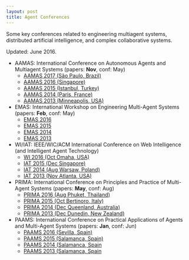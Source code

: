 ```yaml
---
layout: post
title: Agent Conferences
---
```


Some key conferences related to engineering multiagent systems, distributed artificial intelligence, and complex collaborative systems. 

Updated: June 2016.

*   AAMAS: International Conference on Autonomous Agents and Multiagent Systems (papers: **Nov**, conf: May)
    *   [AAMAS 2017 (São Paulo, Brazil)](http://www.aamas2017.org/)
    *   [AAMAS 2016 (Singapore)](http://sis.smu.edu.sg/aamas2016)
    *   [AAMAS 2015 (Istanbul, Turkey)](http://www.aamas2015.com/)
    *   [AAMAS 2014 (Paris, France)](http://aamas2014.lip6.fr/)
    *   [AAMAS 2013 (Minneapolis, USA)](http://aamas2013.cs.umn.edu/)
*   EMAS: International Workshop on Engineering Multi-Agent Systems (papers: **Feb**, conf: May)
    *   [EMAS 2016](http://www.utdmavs.org/emas2016/)
    *   [EMAS 2015](http://www.di.unito.it/~baldoni/EMAS2015/)
    *   [EMAS 2014](http://emas14.wordpress.com/)
    *   [EMAS 2013](http://www.springer.com/computer/ai/book/978-3-642-45342-7)
*   WI/IAT: IEEE/WIC/ACM International Conference on Web Intelligence (and Intelligent Agent Technology)
    *   [WI 2016 (Oct Omaha, USA)](https://wibih.unomaha.edu/)
    *   [IAT 2015 (Dec Singapore)](http://wi-iat15.ntulily.org/)
    *   [IAT 2014 (Aug Warsaw, Poland)](http://wic2014.mimuw.edu.pl/iat/homepage)
    *   [IAT 2013 (Nov Atlanta, USA)](http://cs.gsu.edu/wic2013/iat)
*   PRIMA: International Conference on Principles and Practice of Multi-Agent Systems (papers: **May**, conf: Aug)
    *   [PRIMA 2016 (Aug Phuket, Thailand)](http://prima2016.di.unito.it/)
    *   [PRIMA 2015 (Oct Bertinoro, Italy)](http://apice.unibo.it/xwiki/bin/view/PRIMA2015/)
    *   [PRIMA 2014 (Dec Queenland, Australia)](http://apice.unibo.it/xwiki/bin/view/Events/Prima2014)
    *   [PRIMA 2013 (Dec Dunedin, New Zealand)](http://apice.unibo.it/xwiki/bin/view/Events/Prima2013)
*   PAAMS: International Conference on Practical Applications of Agents and Multi-Agent Systems (papers: **Jan**, conf: Jun)
    *   [PAAMS 2016 (Sevilla, Spain)](http://www.paams.net/)
    *   [PAAMS 2015 (Salamanca, Spain)](http://www.springer.com/us/book/9783319189437)
    *   [PAAMS 2014 (Salamanca, Spain](http://www.springer.com/us/book/9783319075501)
    *   [PAAMS 2013 (Salamanca, Spain](http://www.springer.com/us/book/9783642380723)

